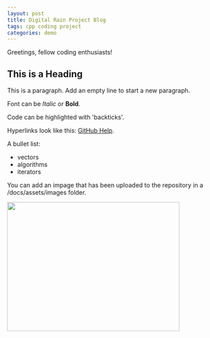 ```yaml
---
layout: post
title: Digital Rain Project Blog
tags: cpp coding project
categories: demo
---
```


Greetings, fellow coding enthusiasts!

## This is a Heading

This is a paragraph. Add an empty line to start a new paragraph.

Font can be *Italic* or **Bold**.

Code can be highlighted with 'backticks'.

Hyperlinks look like this: [GitHub Help](https://help.github.com/).

A bullet list:

- vectors
- algorithms
- iterators

You can add an impage that has been uploaded to the repository in a /docs/assets/images folder.

<img src="https://raw.githubusercontent.com/JohnsonS1111/digital-rain-cpp/main/docs/assets/images/DigitalRain.png" width="400" height="300">
